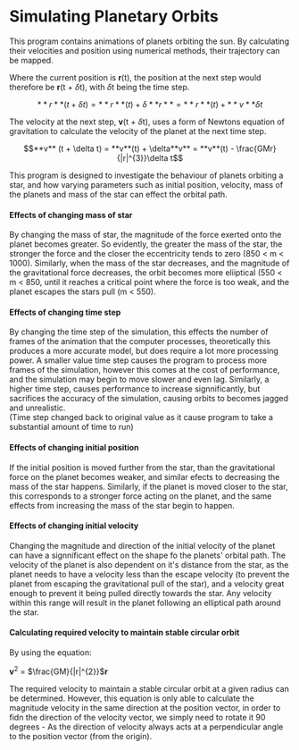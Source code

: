# Simulating Planetary Orbits

This program contains animations of planets orbiting the sun. By calculating their velocities and position using numerical methods, their trajectory can be mapped.

Where the current position is **r**(t), the position at the next step would therefore be **r**(t + $\delta$t), with $\delta$t being the time step. 

$$**r**(t + \delta t) = **r**(t) + \delta**r** = **r**(t) + **v**\delta t$$
                     
The velocity at the next step, **v**(t + $\delta$t), uses a form of Newtons equation of gravitation to calculate the velocity of the planet at the next time step.
                     
$$**v** (t + \delta t) = **v**(t) + \delta**v** = **v**(t) - \frac{GMr}{|r|^{3}}\delta t$$
                  
This program is designed to investigate the behaviour of planets orbiting a star, and how varying parameters such as initial position, velocity, mass of the planets and mass of the star can effect the orbital path. 

#### Effects of changing mass of star

By changing the mass of star, the magnitude of the force exerted onto the planet becomes greater. So evidently, the greater the mass of the star, the stronger the force and the closer the eccentricity tends to zero (850 < m < 1000). Similarly, when the mass of the star decreases, and the magnitude of the gravitational force decreases, the orbit becomes more eliiptical (550 < m < 850, until it reaches a critical point where the force is too weak, and the planet escapes the stars pull (m < 550).

#### Effects of changing time step

By changing the time step of the simulation, this effects the number of frames of the animation that the computer processes, theoretically this produces a more accurate model, but does require a lot more processing power. A smaller value time step causes the program to process more frames of the simulation, however this comes at the cost of performance, and the simulation may begin to move slower and even lag. Similarly, a higher time step, causes performance to increase signnificantly, but sacrifices the accuracy of the simulation, causing orbits to becomes jagged and unrealistic.<br>(Time step changed back to original value as it cause program to take a substantial amount of time to run)

#### Effects of changing initial position

If the initial position is moved further from the star, than the gravitational force on the planet becomes weaker, and similar efects to decreasing the mass of the star happens. Similarly, if the planet is moved closer to the star, this corresponds to a stronger force acting on the planet, and the same effects from increasing the mass of the star begin to happen.

#### Effects of changing initial velocity

Changing the magnitude and direction of the initial velocity of the planet can have a signnificant effect on the shape fo the planets' orbital path. The velocity of the planet is also dependent on it's distance from the star, as the planet needs to have a velocity less than the escape velocity (to prevent the planet from escaping the gravitational pull of the star), and a velocity great enough to prevent it being pulled directly towards the star. Any velocity within this range will result in the planet following an elliptical path around the star.

#### Calculating required velocity to maintain stable circular orbit

By using the equation:

**v**$^{2}$ = $\frac{GM}{|r|^{2}}$**r**

The required velocity to maintain a stable circular orbit at a given radius can be determined. However, this equation is only able to calculate the magnitude velocity in the same direction at the position vector, in order to fidn the direction of the velocity vector, we simply need to rotate it 90 degrees - As the direction of velocity always acts at a perpendicular angle to the position vector (from the origin). 

